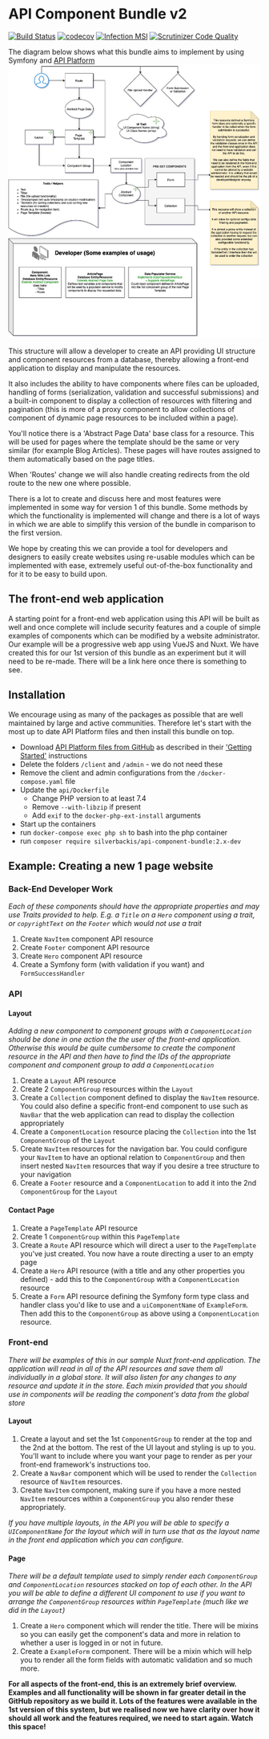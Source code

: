 # API Component Bundle v2
[![Build Status](https://travis-ci.org/silverbackis/ApiComponentBundle.svg?branch=v2)](https://travis-ci.org/silverbackis/ApiComponentBundle)
[![codecov](https://codecov.io/gh/silverbackis/ApiComponentBundle/branch/v2/graph/badge.svg)](https://codecov.io/gh/silverbackis/ApiComponentBundle/branch/v2)
[![Infection MSI]( https://badge.stryker-mutator.io/github.com/silverbackis/ApiComponentBundle/v2)](https://infection.github.io)
[![Scrutinizer Code Quality](https://scrutinizer-ci.com/g/silverbackis/ApiComponentBundle/badges/quality-score.png?b=v2)](https://scrutinizer-ci.com/g/silverbackis/ApiComponentBundle/?branch=v2)

The diagram below shows what this bundle aims to implement by using Symfony and [API Platform](https://github.com/api-platform/api-platform)
![Api Component Bundle - Basic Flow](./docs/images/API%20Component%20Bundle%20v2%20Flow.jpg)

This structure will allow a developer to create an API providing UI structure and component resources from a database, thereby allowing a front-end application to display and manipulate the resources.

It also includes the ability to have components where files can be uploaded, handling of forms (serialization, validation and successful submissions) and a built-in component to display a collection of resources with filtering and pagination (this is more of a proxy component to allow collections of component of dynamic page resources to be included within a page).

You'll notice there is a 'Abstract Page Data' base class for a resource. This will be used for pages where the template should be the same or very similar (for example Blog Articles). These pages will have routes assigned to them automatically based on the page titles.

When 'Routes' change we will also handle creating redirects from the old route to the new one where possible.

There is a lot to create and discuss here and most features were implemented in some way for version 1 of this bundle. Some methods by which the functionality is implemented will change and there is a lot of ways in which we are able to simplify this version of the bundle in comparison to the first version.

We hope by creating this we can provide a tool for developers and designers to easily create websites using re-usable modules which can be implemented with ease, extremely useful out-of-the-box functionality and for it to be easy to build upon.

## The front-end web application
A starting point for a front-end web application using this API will be built as well and once complete will include security features and a couple of simple examples of components which can be modified by a website administrator. Our example will be a progressive web app using VueJS and Nuxt. We have created this for our 1st version of this bundle as an experiment but it will need to be re-made. There will be a link here once there is something to see.

## Installation
We encourage using as many of the packages as possible that are well maintained by large and active communities. Therefore let's start with the most up to date API Platform files and then install this bundle on top.
- Download [API Platform files from GitHub](https://github.com/api-platform/api-platform) as described in their ['Getting Started'](https://api-platform.com/docs/core/getting-started/) instructions
- Delete the folders `/client` and `/admin` - we do not need these
- Remove the client and admin configurations from the `/docker-compose.yaml` file
- Update the `api/Dockerfile`
  - Change PHP version to at least 7.4
  - Remove `--with-libzip` if present
  - Add `exif` to the `docker-php-ext-install` arguments
- Start up the containers
- run `docker-compose exec php sh` to bash into the php container
- run `composer require silverbackis/api-component-bundle:2.x-dev`


## Example: Creating a new 1 page website
### Back-End Developer Work
*Each of these components should have the appropriate properties and may use Traits provided to help. E.g. a `Title` on a `Hero` component using a trait, or `copyrightText` on the `Footer` which would not use a trait*
1. Create `NavItem` component API resource
2. Create `Footer` component API resource
3. Create `Hero` component API resource
4. Create a Symfony form (with validation if you want) and `FormSuccessHandler`
 
### API
#### Layout
*Adding a new component to component groups with a `ComponentLocation` should be done in one action the the user of the front-end application. Otherwise this would be quite cumbersome to create the component resource in the API and then have to find the IDs of the appropriate component and component group to add a `ComponentLocation`*
1. Create a `Layout` API resource
2. Create 2 `ComponentGroup` resources within the `Layout`
3. Create a `Collection` component defined to display the `NavItem` resource. You could also define a specific front-end component to use such as `NavBar` that the web application can read to display the collection appropriately
4. Create a `ComponentLocation` resource placing the `Collection` into the 1st `ComponentGroup` of the `Layout`
5. Create `NavItem` resources for the navigation bar. You could configure your `NavItem` to have an optional relation to `ComponentGroup` and then insert nested `NavItem` resources that way if you desire a tree structure to your navigation
6. Create a `Footer` resource and a `ComponentLocation` to add it into the 2nd `ComponentGroup` for the `Layout`

#### Contact Page
1. Create a `PageTemplate` API resource
2. Create 1 `ComponentGroup` within this `PageTemplate`
3. Create a `Route` API resource which will direct a user to the `PageTemplate` you've just created. You now have a route directing a user to an empty page
4. Create a `Hero` API resource (with a title and any other properties you defined) - add this to the `ComponentGroup` with a `ComponentLocation` resource
5. Create a `Form` API resource defining the Symfony form type class and handler class you'd like to use and a `uiComponentName` of `ExampleForm`. Then add this to the `ComponentGroup` as above using a `ComponentLocation` resource.

### Front-end
*There will be examples of this in our sample Nuxt front-end application. The application will read in all of the API resources and save them all individually in a global store. It will also listen for any changes to any resource and update it in the store. Each mixin provided that you should use in components will be reading the component's data from the global store*

#### Layout
1. Create a layout and set the 1st `ComponentGroup` to render at the top and the 2nd at the bottom. The rest of the UI layout and styling is up to you. You'll want to include where you want your page to render as per your front-end framework's instructions too.
2. Create a `NavBar` component which will be used to render the `Collection` resource of `NavItem` resources.
3. Create `NavItem` component, making sure if you have a more nested `NavItem` resources within a `ComponentGroup` you also render these appropriately.

*If you have multiple layouts, in the API you will be able to specify a `UIComponentName` for the layout which will in turn use that as the layout name in the front end application which you can configure.*

#### Page
*There will be a default template used to simply render each `ComponentGroup` and `ComponentLocation` resources stacked on top of each other. In the API you will be able to define a different UI component to use if you want to arrange the `ComponentGroup` resources within `PageTemplate` (much like we did in the `Layout`)*

1. Create a `Hero` component which will render the title. There will be mixins so you can easily get the component's data and more in relation to whether a user is logged in or not in future.
2. Create a `ExampleForm` component. There will be a mixin which will help you to render all the form fields with automatic validation and so much more.

**For all aspects of the front-end, this is an extremely brief overview. Examples and all functionality will be shown in far greater detail in the GitHub repository as we build it. Lots of the features were available in the 1st version of this system, but we realised now we have clarity over how it should all work and the features required, we need to start again. Watch this space!**